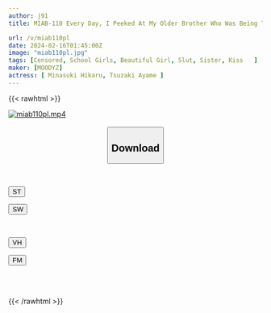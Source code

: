 ```yaml
---
author: j91
title: MIAB-110 Every Day, I Peeked At My Older Brother Who Was Being Taught Kissing By A Female College Student Tutor And Was Steadily Improving...I (my Younger Sister) Also Started Kissing... Hikaru Minazuki

url: /v/miab110pl
date: 2024-02-16T01:45:00Z
image: "miab110pl.jpg"
tags: [Censored, School Girls, Beautiful Girl, Slut, Sister, Kiss	]
maker: [MOODYZ]
actress: [ Minasuki Hikaru, Tsuzaki Ayame ]
---
```



{{< rawhtml >}}

<div class="video" data-videoid="BejwG94MdvUyXMz">
    <a href="javascript:;">
        <img src="/v/miab110pl/miab110pl.jpg" width="WIDTH" height="HEIGHT" alt="miab110pl.mp4" loading="lazy">
    </a>
</div>

<script type="text/javascript" src="https://j91.asia/asset/on-demand-st.js"></script>

<br>
  <link rel="stylesheet" href="https://j91.asia/asset/bs5.css">
  
  <center>
  <button class="btn btn-primary" type="button" data-bs-toggle="collapse" data-bs-target=".multi-collapse" aria-expanded="false" aria-controls="multiCollapseExample1 multiCollapseExample2"><h2>Download</h2></button></center>
</p>
<div class="row">
  <div class="col">
    <div class="collapse multi-collapse" id="multiCollapseExample1">
      <div class="card card-body">
	      	      <br>
<div class="buttons">  
<p><a href="https://streamtape.to/v/BejwG94MdvUyXMz" target="_blank"><button class="btn-hover color-3"><i class="fa fa-download"></i> ST</button></a></p>
<p><a href="https://cdnwish.com/3zvyo2vf6p83" target="_blank"><button class="btn-hover color-2"><i class="fa fa-download"></i> SW</button></a></p></div>
    </div>
  </div>
</div>
  <div class="col">
    <div class="collapse multi-collapse" id="multiCollapseExample2">
      <div class="card card-body">
	      <br>
<div class="buttons">
<p><a href="javascript:;" target="_blank"><button class="btn-hover color-9"><i class="fa fa-download"></i> VH</button></a></p>
<p><a href="javascript:;"><button class="btn-hover color-8"><i class="fa fa-download"></i> FM</button></a></p></div>
<br><br>
      </div>
    </div>
  </div>
</div>

{{< /rawhtml >}}